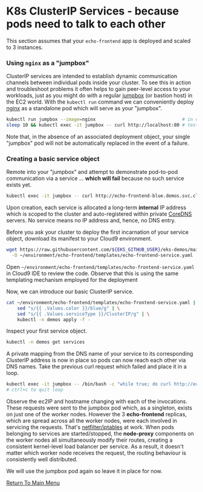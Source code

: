 # K8s ClusterIP Services - because pods need to talk to each other

This section assumes that your `echo-frontend` app is deployed and scaled to 3 instances.

### Using `nginx` as a "jumpbox"

ClusterIP services are intended to establish dynamic communication channels between individual pods inside your cluster.
To see this in action and troubleshoot problems it often helps to gain peer-level access to your workloads, just as you might do with a regular [jumpbox](https://en.wikipedia.org/wiki/Jump_server) (or bastion host) in the EC2 world.
With the `kubectl run` command we can conveniently deploy [nginx](https://www.nginx.com) as a standalone pod which will serve as your "jumpbox".
```bash
kubectl run jumpbox --image=nginx                                # in default namespace
sleep 10 && kubectl exec -it jumpbox -- curl http://localhost:80 # test the NGINX welcome page
```

Note that, in the absence of an associated deployment object, your single "jumpbox" pod will not be automatically replaced in the event of a failure.

### Creating a basic service object

Remote into your "jumpbox" and attempt to demonstrate pod-to-pod communication via a service ... **which will fail** because no such service exists yet.
```bash
kubectl exec -it jumpbox -- curl http://echo-frontend-blue.demos.svc.cluster.local:80 # FAILURE EXPECTED!
```

Upon creation, each service is allocated a long-term **internal** IP address which is scoped to the cluster and auto-registered within private [CoreDNS](https://coredns.io/) servers.
No service means no IP address and, hence, no DNS entry.

Before you ask your cluster to deploy the first incarnation of your service object, download its manifest to your Cloud9 environment.
```bash
wget https://raw.githubusercontent.com/${EKS_GITHUB_USER}/eks-demos/main/echo-frontend/templates/echo-frontend-service.yaml \
  -O ~/environment/echo-frontend/templates/echo-frontend-service.yaml
```

Open `~/environment/echo-frontend/templates/echo-frontend-service.yaml` in Cloud9 IDE to review the code.
Observe that this is using the same templating mechanism employed for the deployment

Now, we can introduce our basic ClusterIP service.
```bash
cat ~/environment/echo-frontend/templates/echo-frontend-service.yaml | \
    sed "s/{{ .Values.color }}/blue/g" | \
    sed "s/{{ .Values.serviceType }}/ClusterIP/g" | \
    kubectl -n demos apply -f -
```

Inspect your first service object.
```bash
kubectl -n demos get services
```

A private mapping from the DNS name of your service to its corresponding ClusterIP address is now in place so pods can now reach each other via DNS names.
Take the previous curl request which failed and place it in a loop.
```bash
kubectl exec -it jumpbox -- /bin/bash -c "while true; do curl http://echo-frontend-blue.demos.svc.cluster.local:80; sleep 0.25; done"
# ctrl+c to quit loop
```

Observe the ec2IP and hostname changing with each of the invocations.
These requests were sent to the jumpbox pod which, as a singleton, exists on just one of the worker nodes.
However the 3 **echo-frontend** replicas, which are spread across all the worker nodes, were each involved in servicing the requests.
That's [netfilter/iptables](https://netfilter.org/) at work.
When pods belonging to services are started/stopped, the **node-proxy** components on the worker nodes all simultaneously modify their routes, creating a consistent kernel-level load balancer per service.
As a result, it doesn't matter which worker node receives the request, the routing behaviour is consistently well distributed.

We will use the jumpbox pod again so leave it in place for now.

[Return To Main Menu](/README.md)
